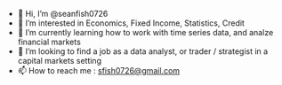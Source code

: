 - 👋 Hi, I’m @seanfish0726
- 👀 I’m interested in Economics, Fixed Income, Statistics, Credit
- 🌱 I’m currently learning how to work with time series data, and analze financial markets
- 💞️ I’m looking to find a job as a data analyst, or trader / strategist in a capital markets setting
- 📫 How to reach me : sfish0726@gmail.com

<!---
seanfish0726/seanfish0726 is a ✨ special ✨ repository because its `README.md` (this file) appears on your GitHub profile.
You can click the Preview link to take a look at your changes.
--->
